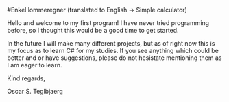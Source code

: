#Enkel lommeregner (translated to English -> Simple calculator)

Hello and welcome to my first program!
I have never tried programming before, so I thought this would be a good time to get started.

In the future I will make many different projects, but as of right now this is my focus as to learn C# for my studies.
If you see anything which could be better and or have suggestions, please do not hesistate mentioning them as I am eager to learn.

Kind regards,

Oscar S. Teglbjaerg

